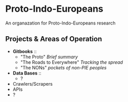 # Proto-Indo-Europeans


An organazation for Proto-Indo-Europeans research


## Projects & Areas of Operation
+ **Gitbooks** :: 
  + "The Proto" _Brief summary_
  + "The Roads to Everywhere" _Tracking the spread_
  + "The NONs" _pockets of non-PIE peoples_
+ **Data Bases** :: 
  + ?
+ Crawlers/Scrapers
+ APIs
+ ?


